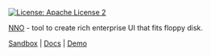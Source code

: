 [![License: Apache License 2](https://img.shields.io/hexpm/l/plug.svg?style=flat)](http://www.apache.org/licenses/LICENSE-2.0)

[NNO](https://n2oapp.net) - tool to create rich enterprise UI that fits floppy disk.

[Sandbox](https://n2oapp.net/sandbox/) <span> | </span>    [Docs](https://n2oapp.net/docs/) | </span>    [Demo](https://n2oapp.net/demo/) <span> 

